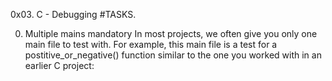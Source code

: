 
0x03. C - Debugging
#TASKS.

0. Multiple mains
mandatory
In most projects, we often give you only one main file to test with. For example, this main file is a test for a postitive_or_negative() function similar to the one you worked with in an earlier C project:

